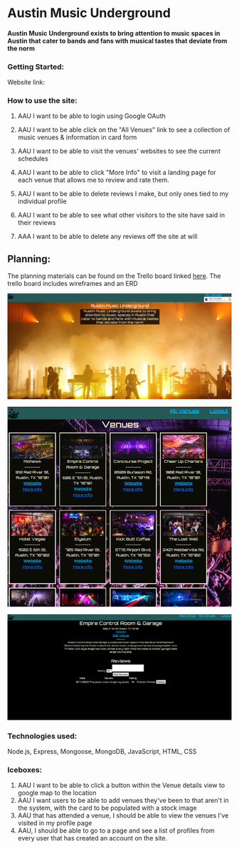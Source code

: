# Austin Music Underground

#### Austin Music Underground exists to bring attention to music spaces in Austin that cater to bands and fans with musical tastes that deviate from the norm

### Getting Started:
Website link: 

### How to use the site:

1. AAU I want to be able to login using Google OAuth 

2. AAU I want to be able click on the "All Venues" link to see a collection of music venues & information in card form

3. AAU I want to be able to visit the venues' websites to see the current schedules
   
4. AAU I want to be able to click "More Info" to visit a landing page for each venue that allows me to review and rate them.
   
5. AAU I want to be able to delete reviews I make, but only ones tied to my individual profile

6. AAU I want to be able to see what other visitors to the site have said in their reviews
   
7. AAA I want to be able to delete any reviews off the site at will

## Planning:
The planning materials can be found on the Trello board linked [here](https://trello.com/b/IjafxKL5/austin-music-underground).  The trello board includes wireframes and an ERD

![image](public/Landingpage.png)

![image](public/VenuesIndexPage.png)

![image](public/Showpage.png)

### Technologies used: 
Node.js, Express, Mongoose, MongoDB, JavaScript, HTML, CSS

### Iceboxes: 
1. AAU I want to be able to click a button within the Venue details view to google map to the location
2. AAU I want users to be able to add venues they've been to that aren't in the system, with the card to be populated with a stock image
3. AAU that has attended a venue, I should be able to view the venues I've visited in my profile page
4. AAU, I should be able to go to a page and see a list of profiles from every user that has created an account on the site.